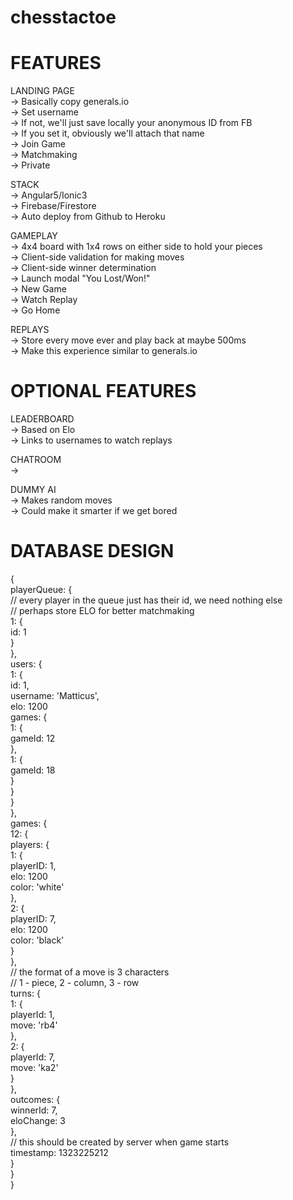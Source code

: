 # chesstactoe

# FEATURES 


LANDING PAGE   
	-> Basically copy generals.io  
	-> Set username  
		-> If not, we'll just save locally your anonymous ID from FB  
		-> If you set it, obviously we'll attach that name  
	-> Join Game  
		-> Matchmaking  
		-> Private  

STACK  
	-> Angular5/Ionic3  
	-> Firebase/Firestore  
	-> Auto deploy from Github to Heroku  
 
GAMEPLAY  
	-> 4x4 board with 1x4 rows on either side to hold your pieces  
	-> Client-side validation for making moves  
	-> Client-side winner determination  
	-> Launch modal "You Lost/Won!"  
		-> New Game  
		-> Watch Replay  
		-> Go Home  

REPLAYS  
	-> Store every move ever and play back at maybe 500ms  
		-> Make this experience similar to generals.io  

# OPTIONAL FEATURES  

LEADERBOARD  
	-> Based on Elo  
	-> Links to usernames to watch replays  

CHATROOM  
	->  

DUMMY AI  
	-> Makes random moves  
	-> Could make it smarter if we get bored  

# DATABASE DESIGN 

{  
	playerQueue: {  
		// every player in the queue just has their id, we need nothing else  
		// perhaps store ELO for better matchmaking  
		1: {  
			id: 1  
		}  
	},  
	users: {  
		1: {  
			id: 1,  
			username: 'Matticus',  
			elo: 1200  
			games: {  
				1: {  
					gameId: 12  
				},  
				1: {  
					gameId: 18  
				}  
			}  
		}  
	},  
	games: {  
		12: {  
			players: {  
				1: {  
					playerID: 1,  
					elo: 1200  
					color: 'white'  
				},  
				2: {  
					playerID: 7,  
					elo: 1200  
					color: 'black'  
				}  
			},  
			// the format of a move is 3 characters  
			// 1 - piece, 2 - column, 3 - row  
			turns: {  
				1: {  
					playerId: 1,  
					move: 'rb4'  
				},  
				2: {  
					playerId: 7,  
					move: 'ka2'  
				}  
			},  
			outcomes: {  
				winnerId: 7,  
				eloChange: 3  
			},  
			// this should be created by server when game starts  
			timestamp: 1323225212  
		}  
	}  
}  
